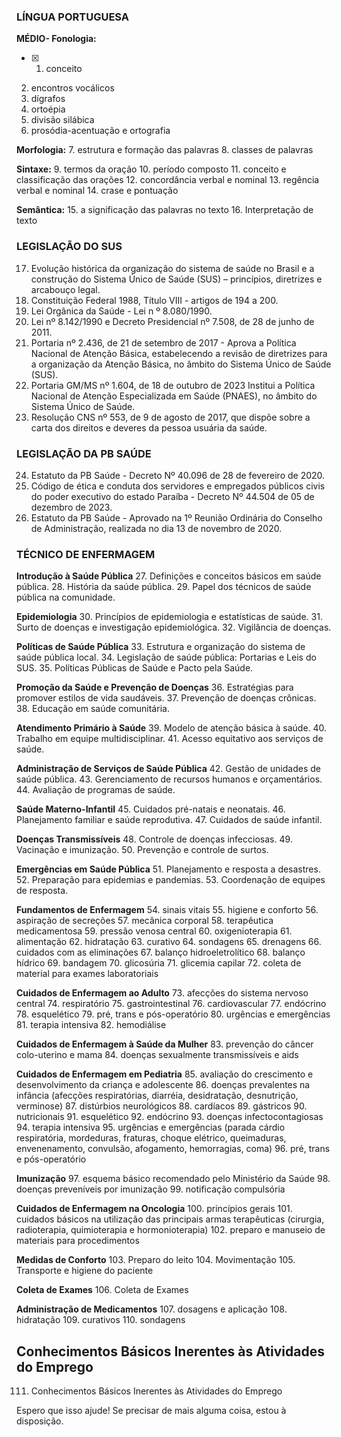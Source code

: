 

### LÍNGUA PORTUGUESA

**MÉDIO- Fonologia:**
- [x] 1. conceito   
2. encontros vocálicos
3. dígrafos
4. ortoépia
5. divisão silábica
6. prosódia-acentuação e ortografia

**Morfologia:**
7. estrutura e formação das palavras
8. classes de palavras

**Sintaxe:**
9. termos da oração
10. período composto
11. conceito e classificação das orações
12. concordância verbal e nominal
13. regência verbal e nominal
14. crase e pontuação

**Semântica:**
15. a significação das palavras no texto
16. Interpretação de texto

### LEGISLAÇÃO DO SUS

17. Evolução histórica da organização do sistema de saúde no Brasil e a construção do Sistema Único de Saúde (SUS) – princípios, diretrizes e arcabouço legal.
18. Constituição Federal 1988, Título VIII - artigos de 194 a 200.
19. Lei Orgânica da Saúde - Lei n º 8.080/1990.
20. Lei nº 8.142/1990 e Decreto Presidencial nº 7.508, de 28 de junho de 2011.
21. Portaria nº 2.436, de 21 de setembro de 2017 - Aprova a Política Nacional de Atenção Básica, estabelecendo a revisão de diretrizes para a organização da Atenção Básica, no âmbito do Sistema Único de Saúde (SUS).
22. Portaria GM/MS nº 1.604, de 18 de outubro de 2023 Institui a Política Nacional de Atenção Especializada em Saúde (PNAES), no âmbito do Sistema Único de Saúde.
23. Resolução CNS nº 553, de 9 de agosto de 2017, que dispõe sobre a carta dos direitos e deveres da pessoa usuária da saúde.

### LEGISLAÇÃO DA PB SAÚDE

24. Estatuto da PB Saúde - Decreto Nº 40.096 de 28 de fevereiro de 2020.
25. Código de ética e conduta dos servidores e empregados públicos civis do poder executivo do estado Paraíba - Decreto Nº 44.504 de 05 de dezembro de 2023.
26. Estatuto da PB Saúde - Aprovado na 1º Reunião Ordinária do Conselho de Administração, realizada no dia 13 de novembro de 2020.

### TÉCNICO DE ENFERMAGEM

**Introdução à Saúde Pública**
27. Definições e conceitos básicos em saúde pública.
28. História da saúde pública.
29. Papel dos técnicos de saúde pública na comunidade.

**Epidemiologia**
30. Princípios de epidemiologia e estatísticas de saúde.
31. Surto de doenças e investigação epidemiológica.
32. Vigilância de doenças.

**Políticas de Saúde Pública**
33. Estrutura e organização do sistema de saúde pública local.
34. Legislação de saúde pública: Portarias e Leis do SUS.
35. Políticas Públicas de Saúde e Pacto pela Saúde.

**Promoção da Saúde e Prevenção de Doenças**
36. Estratégias para promover estilos de vida saudáveis.
37. Prevenção de doenças crônicas.
38. Educação em saúde comunitária.

**Atendimento Primário à Saúde**
39. Modelo de atenção básica à saúde.
40. Trabalho em equipe multidisciplinar.
41. Acesso equitativo aos serviços de saúde.

**Administração de Serviços de Saúde Pública**
42. Gestão de unidades de saúde pública.
43. Gerenciamento de recursos humanos e orçamentários.
44. Avaliação de programas de saúde.

**Saúde Materno-Infantil**
45. Cuidados pré-natais e neonatais.
46. Planejamento familiar e saúde reprodutiva.
47. Cuidados de saúde infantil.

**Doenças Transmissíveis**
48. Controle de doenças infecciosas.
49. Vacinação e imunização.
50. Prevenção e controle de surtos.

**Emergências em Saúde Pública**
51. Planejamento e resposta a desastres.
52. Preparação para epidemias e pandemias.
53. Coordenação de equipes de resposta.

**Fundamentos de Enfermagem**
54. sinais vitais
55. higiene e conforto
56. aspiração de secreções
57. mecânica corporal
58. terapêutica medicamentosa
59. pressão venosa central
60. oxigenioterapia
61. alimentação
62. hidratação
63. curativo
64. sondagens
65. drenagens
66. cuidados com as eliminações
67. balanço hidroeletrolítico
68. balanço hídrico
69. bandagem
70. glicosúria
71. glicemia capilar
72. coleta de material para exames laboratoriais

**Cuidados de Enfermagem ao Adulto**
73. afecções do sistema nervoso central
74. respiratório
75. gastrointestinal
76. cardiovascular
77. endócrino
78. esquelético
79. pré, trans e pós-operatório
80. urgências e emergências
81. terapia intensiva
82. hemodiálise

**Cuidados de Enfermagem à Saúde da Mulher**
83. prevenção do câncer colo-uterino e mama
84. doenças sexualmente transmissíveis e aids

**Cuidados de Enfermagem em Pediatria**
85. avaliação do crescimento e desenvolvimento da criança e adolescente
86. doenças prevalentes na infância (afecções respiratórias, diarréia, desidratação, desnutrição, verminose)
87. distúrbios neurológicos
88. cardíacos
89. gástricos
90. nutricionais
91. esquelético
92. endócrino
93. doenças infectocontagiosas
94. terapia intensiva
95. urgências e emergências (parada cárdio respiratória, mordeduras, fraturas, choque elétrico, queimaduras, envenenamento, convulsão, afogamento, hemorragias, coma)
96. pré, trans e pós-operatório

**Imunização**
97. esquema básico recomendado pelo Ministério da Saúde
98. doenças preveníveis por imunização
99. notificação compulsória

**Cuidados de Enfermagem na Oncologia**
100. princípios gerais
101. cuidados básicos na utilização das principais armas terapêuticas (cirurgia, radioterapia, quimioterapia e hormonioterapia)
102. preparo e manuseio de materiais para procedimentos

**Medidas de Conforto**
103. Preparo do leito
104. Movimentação
105. Transporte e higiene do paciente

**Coleta de Exames**
106. Coleta de Exames

**Administração de Medicamentos**
107. dosagens e aplicação
108. hidratação
109. curativos
110. sondagens

## Conhecimentos Básicos Inerentes às Atividades do Emprego
111. Conhecimentos Básicos Inerentes às Atividades do Emprego

Espero que isso ajude! Se precisar de mais alguma coisa, estou à disposição.